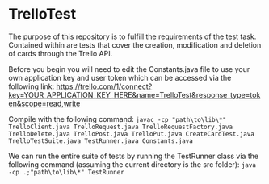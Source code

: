 # TrelloTest

The purpose of this repository is to fulfill the requirements of the test task. Contained within are tests that cover the creation, modification and deletion of cards through the Trello API.

Before you begin you will need to edit the Constants.java file to use your own application key and user token which can be accessed via the following link:
https://trello.com/1/connect?key=YOUR_APPLICATION_KEY_HERE&name=TrelloTest&response_type=token&scope=read,write

Compile with the following command:
`javac -cp "path\to\lib\*" TrelloClient.java TrelloRequest.java TrelloRequestFactory.java TrelloDelete.java TrelloPost.java TrelloPut.java CreateCardTest.java TrelloTestSuite.java TestRunner.java Constants.java`

We can run the entire suite of tests by running the TestRunner class via the following command (assuming the current directory is the src folder):
`java -cp .;"path\to\lib\*" TestRunner`
